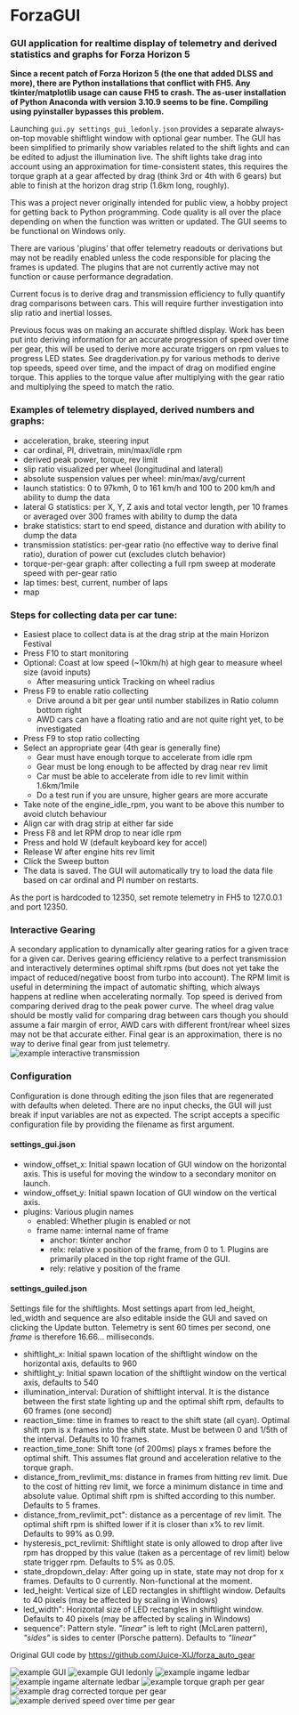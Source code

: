 # ForzaGUI

### GUI application for realtime display of telemetry and derived statistics and graphs for Forza Horizon 5

**Since a recent patch of Forza Horizon 5 (the one that added DLSS and more), there are Python installations that conflict with FH5. Any tkinter/matplotlib usage can cause FH5 to crash. The as-user installation of Python Anaconda with version 3.10.9 seems to be fine. Compiling using pyinstaller bypasses this problem.**

Launching `gui.py settings_gui_ledonly.json` provides a separate always-on-top movable shiftlight window with optional gear number. The GUI has been simplified to primarily show variables related to the shift lights and can be edited to adjust the illumination live. The shift lights take drag into account using an approximation for time-consistent states, this requires the torque graph at a gear affected by drag (think 3rd or 4th with 6 gears) but able to finish at the horizon drag strip (1.6km long, roughly).

This was a project never originally intended for public view, a hobby project for getting back to Python programming. Code quality is all over the place depending on when the function was written or updated. The GUI seems to be functional on Windows only.

There are various 'plugins' that offer telemetry readouts or derivations but may not be readily enabled unless the code responsible for placing the frames is updated. The plugins that are not currently active may not function or cause performance degradation.

Current focus is to derive drag and transmission efficiency to fully quantify drag comparisons between cars. This will require further investigation into slip ratio and inertial losses.

Previous focus was on making an accurate shiftled display. Work has been put into deriving information for an accurate progression of speed over time per gear, this will be used to derive more accurate triggers on rpm values to progress LED states. See dragderivation.py for various methods to derive top speeds, speed over time, and the impact of drag on modified engine torque. This applies to the torque value after multiplying with the gear ratio and multiplying the speed to match the ratio.

### Examples of telemetry displayed, derived numbers and graphs:
- acceleration, brake, steering input
- car ordinal, PI, drivetrain, min/max/idle rpm
- derived peak power, torque, rev limit
- slip ratio visualized per wheel (longitudinal and lateral)
- absolute suspension values per wheel: min/max/avg/current
- launch statistics: 0 to 97kmh, 0 to 161 km/h and 100 to 200 km/h and ability to dump the data
- lateral G statistics: per X, Y, Z axis and total vector length, per 10 frames or averaged over 300 frames with ability to dump the data
- brake statistics: start to end speed, distance and duration with ability to dump the data
- transmission statistics: per-gear ratio (no effective way to derive final ratio), duration of power cut (excludes clutch behavior)
- torque-per-gear graph: after collecting a full rpm sweep at moderate speed with per-gear ratio
- lap times: best, current, number of laps
- map

### Steps for collecting data per car tune:
- Easiest place to collect data is at the drag strip at the main Horizon Festival
- Press F10 to start monitoring
- Optional: Coast at low speed (~10km/h) at high gear to measure wheel size (avoid inputs)
  - After measuring untick Tracking on wheel radius
- Press F9 to enable ratio collecting
  - Drive around a bit per gear until number stabilizes in Ratio column bottom right
  - AWD cars can have a floating ratio and are not quite right yet, to be investigated
- Press F9 to stop ratio collecting
- Select an appropriate gear (4th gear is generally fine)
  - Gear must have enough torque to accelerate from idle rpm
  - Gear must be long enough to be affected by drag near rev limit 
  - Car must be able to accelerate from idle to rev limit within 1.6km/1mile
  - Do a test run if you are unsure, higher gears are more accurate
- Take note of the engine_idle_rpm, you want to be above this number to avoid clutch behaviour
- Align car with drag strip at either far side
- Press F8 and let RPM drop to near idle rpm
- Press and hold W (default keyboard key for accel)
- Release W after engine hits rev limit
- Click the Sweep button
- The data is saved. The GUI will automatically try to load the data file based on car ordinal and PI number on restarts.

As the port is hardcoded to 12350, set remote telemetry in FH5 to 127.0.0.1 and port 12350.

### Interactive Gearing
A secondary application to dynamically alter gearing ratios for a given trace for a given car. Derives gearing efficiency relative to a perfect transmission and interactively determines optimal shift rpms (but does not yet take the impact of reduced/negative boost from turbo into account). The RPM limit is useful in determining the impact of automatic shifting, which always happens at redline when accelerating normally. Top speed is derived from comparing derived drag to the peak power curve. The wheel drag value should be mostly valid for comparing drag between cars though you should assume a fair margin of error, AWD cars with different front/rear wheel sizes may not be that accurate either. Final gear is an approximation, there is no way to derive final gear from just telemetry.
![example interactive transmission](images/interactivetransmission_AcuraNSX_stock.PNG)

### Configuration
Configuration is done through editing the json files that are regenerated with defaults when deleted. There are no input checks, the GUI will just break if input variables are not as expected. The script accepts a specific configuration file by providing the filename as first argument.
#### settings_gui.json
* window_offset_x: Initial spawn location of GUI window on the horizontal axis. This is useful for moving the window to a secondary monitor on launch.
* window_offset_y: Initial spawn location of GUI window on the vertical axis.
* plugins: Various plugin names
  * enabled: Whether plugin is enabled or not
  * frame name: internal name of frame
    * anchor: tkinter anchor
    * relx: relative x position of the frame, from 0 to 1. Plugins are primarily placed in the top right frame of the GUI.
    * rely: relative y position of the frame

#### settings_guiled.json
Settings file for the shiftlights. Most settings apart from led_height, led_width and sequence are also editable inside the GUI and saved on clicking the Update button. Telemetry is sent 60 times per second, one *frame* is therefore 16.66... milliseconds.
* shiftlight_x: Initial spawn location of the shiftlight window on the horizontal axis, defaults to 960
* shiftlight_y: Initial spawn location of the shiftlight window on the vertical axis, defaults to 540
* illumination_interval: Duration of shiftlight interval. It is the distance between the first state lighting up and the optimal shift rpm, defaults to 60 frames (one second)
* reaction_time: time in frames to react to the shift state (all cyan). Optimal shift rpm is x frames into the shift state. Must be between 0 and 1/5th of the interval. Defaults to 10 frames.
* reaction_time_tone: Shift tone (of 200ms) plays x frames before the optimal shift. This assumes flat ground and acceleration relative to the torque graph.
* distance_from_revlimit_ms: distance in frames from hitting rev limit. Due to the cost of hitting rev limit, we force a minimum distance in time and absolute value. Optimal shift rpm is shifted according to this number. Defaults to 5 frames.
* distance_from_revlimit_pct": distance as a percentage of rev limit. The optimal shift rpm is shifted lower if it is closer than x% to rev limit. Defaults to 99% as 0.99.
* hysteresis_pct_revlimit: Shiftlight state is only allowed to drop after live rpm has dropped by this value (taken as a percentage of rev limit) below state trigger rpm. Defaults to 5% as 0.05.
* state_dropdown_delay: After going up in state, state may not drop for x frames. Defaults to 0 currently. Non-functional at the moment.
* led_height: Vertical size of LED rectangles in shiftlight window. Defaults to 40 pixels (may be affected by scaling in Windows)
* led_width": Horizontal size of LED rectangles in shiftlight window. Defaults to 40 pixels (may be affected by scaling in Windows)
* sequence": Pattern style. *"linear"* is left to right (McLaren pattern), *"sides"* is sides to center (Porsche pattern). Defaults to *"linear"*

Original GUI code by https://github.com/Juice-XIJ/forza_auto_gear

![example GUI](images/example.png)
![example GUI ledonly](images/gui_ledonly_AcuraNSX_stock.png)
![example ingame ledbar](images/ingameledbar_AcuraNSX_stock.png)
![example ingame alternate ledbar](images/ingameledbar_AcuraNSX_stock_v2.png)
![example torque graph per gear](images/example_AcuraNSX_stock.png)
![example drag corrected torque per gear](images/drag_corrected_torque_AcuraNSX_stock.png)
![example derived speed over time per gear](images/speed_per_gear_AcuraNSX_stock.png)
